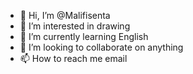 - 👋 Hi, I’m @Malifisenta
- 👀 I’m interested in drawing 
- 🌱 I’m currently learning English 
- 💞️ I’m looking to collaborate on anything 
- 📫 How to reach me email 

<!---
Malifisenta/Malifisenta is a ✨ special ✨ repository because its `README.md` (this file) appears on your GitHub profile.
You can click the Preview link to take a look at your changes.
--->
